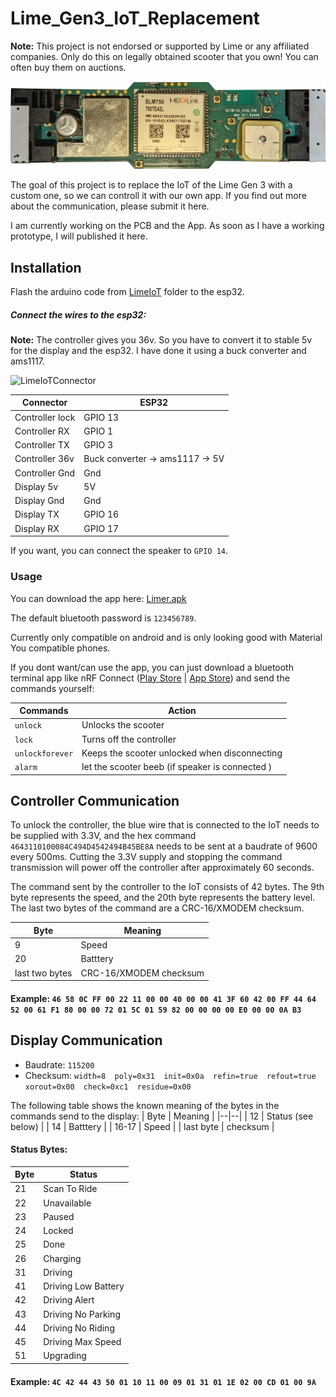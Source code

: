 # Lime_Gen3_IoT_Replacement
<b>Note:</b> This project is not endorsed or supported by Lime or any affiliated companies. Only do this on legally obtained scooter that you own! You can often buy them on auctions.

![cover](https://raw.githubusercontent.com/A-Emile/Lime_Gen3_IoT_Replacement/main/iot_original.png)

The goal of this project is to replace the IoT of the Lime Gen 3 with a custom one, so we can controll it with our own app.
If you find out more about the communication, please submit it here.

I am currently working on the PCB and the App. As soon as I have a working prototype, I will published it here.

## Installation
Flash the arduino code from [LimeIoT](https://github.com/A-Emile/Lime_Gen3_IoT_Replacement/tree/main/LimeIoT) folder to the esp32.

##### Connect the wires to the esp32:

<b>Note:</b> The controller gives you 36v. So you have to convert it to stable 5v for the display and the esp32. I have done it using a buck converter and ams1117.

![LimeIoTConnector](https://user-images.githubusercontent.com/76005215/227743332-2c972cca-d37c-4bcd-b67e-097f84796bc5.jpg)

| Connector | ESP32 |
| -------- | ------- |
| Controller lock  | GPIO 13   |
| Controller RX    | GPIO 1    |
| Controller TX    | GPIO 3    |
| Controller 36v   | Buck converter -> ams1117 -> 5V |
| Controller Gnd   | Gnd       |
| Display 5v       | 5V        |
| Display Gnd      | Gnd       |
| Display TX       | GPIO  16  |
| Display RX       | GPIO  17  |

If you want, you can connect the speaker to `GPIO 14`.

### Usage
You can download the app here: [Limer.apk](https://github.com/A-Emile/Lime_Gen3_IoT_Replacement/raw/main/Limer.apk)

The default bluetooth password is `123456789`.

Currently only compatible on android and is only looking good with Material You compatible phones.

If you dont want/can use the app, you can just download a bluetooth terminal app like nRF Connect ([Play Store](https://play.google.com/store/apps/details?id=no.nordicsemi.android.mcp&amp;hl=de&amp;gl=US) | [App Store](https://apps.apple.com/de/app/nrf-connect-for-mobile/id1054362403)) and send the commands yourself:

| Commands | Action |
| -------- | ------- |
| `unlock`  | Unlocks the scooter |
| `lock`    | Turns off the controller |
| `unlockforever`    | Keeps the scooter unlocked when disconnecting |
| `alarm`   | let the scooter beeb (if speaker is connected ) |

## Controller Communication
To unlock the controller, the blue wire that is connected to the IoT needs to be supplied with 3.3V, and the hex command `4643110100084C494D4542494B45BE8A` needs to be sent at a baudrate of 9600 every 500ms. Cutting the 3.3V supply and stopping the command transmission will power off the controller after approximately 60 seconds.

The command sent by the controller to the IoT consists of 42 bytes. The 9th byte represents the speed, and the 20th byte represents the battery level. The last two bytes of the command are a CRC-16/XMODEM checksum.

| Byte | Meaning |
|--|--|
| 9 | Speed |
| 20 | Batttery |
| last two bytes | CRC-16/XMODEM checksum |

#### Example: `46 58 0C FF 00 22 11 00 00 40 00 00 41 3F 60 42 00 FF 44 64 52 00 61 F1 80 00 00 72 01 5C 01 59 82 00 00 00 00 E0 00 00 0A B3`


## Display Communication
- Baudrate: `115200`
- Checksum: `width=8  poly=0x31  init=0x0a  refin=true  refout=true  xorout=0x00  check=0xc1  residue=0x00`

The following table shows the known meaning of the bytes in the commands send to the display:
| Byte | Meaning |
|--|--|
| 12 | Status (see below) |
| 14 | Batttery |
| 16-17 | Speed |
| last byte | checksum |


#### Status Bytes:
| Byte | Status |
|--|--|
| 21 | Scan To Ride |
| 22 | Unavailable |
| 23 | Paused |
| 24 | Locked |
| 25 | Done |
| 26 | Charging |
| 31 | Driving |
| 41 | Driving Low Battery |
| 42 | Driving Alert |
| 43 | Driving No Parking |
| 44 | Driving No Riding |
| 45 | Driving Max Speed |
| 51 | Upgrading |

#### Example: `4C 42 44 43 50 01 10 11 00 09 01 31 01 1E 02 00 CD 01 00 9A`
